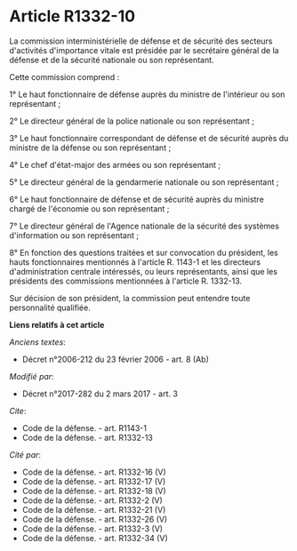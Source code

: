 # Article R1332-10

La commission interministérielle de défense et de sécurité des secteurs d'activités d'importance vitale est présidée par le
secrétaire général de la défense et de la sécurité nationale ou son représentant. 

Cette commission comprend : 

1° Le haut fonctionnaire de défense auprès du ministre de l'intérieur ou son représentant ; 

2° Le directeur général de la police nationale ou son représentant ; 

3° Le haut fonctionnaire correspondant de défense et de sécurité auprès du ministre de la défense ou son représentant ;

4° Le chef d'état-major des armées ou son représentant ; 

5° Le directeur général de la gendarmerie nationale ou son représentant ; 

6° Le haut fonctionnaire de défense et de sécurité auprès du ministre chargé de l'économie ou son représentant ; 

7° Le directeur général de l'Agence nationale de la sécurité des systèmes d'information ou son représentant ; 

8° En fonction des questions traitées et sur convocation du président, les hauts fonctionnaires mentionnés à l'article R.
1143-1 et les directeurs d'administration centrale intéressés, ou leurs représentants, ainsi que les présidents des
commissions mentionnées à l'article R. 1332-13. 

Sur décision de son président, la commission peut entendre toute personnalité qualifiée.

**Liens relatifs à cet article**

_Anciens textes_:

  - Décret n°2006-212 du 23 février 2006 - art. 8 (Ab)

_Modifié par_:

  - Décret n°2017-282 du 2 mars 2017 - art. 3

_Cite_:

  - Code de la défense. - art. R1143-1
  - Code de la défense. - art. R1332-13

_Cité par_:

  - Code de la défense. - art. R1332-16 (V)
  - Code de la défense. - art. R1332-17 (V)
  - Code de la défense. - art. R1332-18 (V)
  - Code de la défense. - art. R1332-2 (V)
  - Code de la défense. - art. R1332-21 (V)
  - Code de la défense. - art. R1332-26 (V)
  - Code de la défense. - art. R1332-3 (V)
  - Code de la défense. - art. R1332-34 (V)
